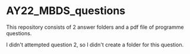 # AY22_MBDS_questions

This repository consists of 2 answer folders and a pdf file of programme questions.

I didn't attempted question 2, so I didn't create a folder for this question.
